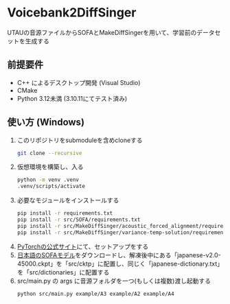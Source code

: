 # Voicebank2DiffSinger
UTAUの音源ファイルからSOFAとMakeDiffSingerを用いて、学習前のデータセットを生成する

## 前提要件
- C++ によるデスクトップ開発 (Visual Studio)
- CMake
- Python 3.12未満 (3.10.11にてテスト済み)

## 使い方 (Windows)
1. このリポジトリをsubmoduleを含めcloneする
    ```sh
    git clone --recursive
    ```
2. 仮想環境を構築し、入る
    ```sh
    python -m venv .venv
    .venv/scripts/activate
    ```
3. 必要なモジュールをインストールする
    ```sh
    pip install -r requirements.txt
    pip install -r src/SOFA/requirements.txt
    pip install -r src/MakeDiffSinger/acoustic_forced_alignment/requirements.txt
    pip install -r src/MakeDiffSinger/variance-temp-solution/requirements.txt
    ```
4. [PyTorchの公式サイト](https://pytorch.org/get-started/locally/)にて、セットアップをする
5. [日本語のSOFAモデル](https://github.com/colstone/SOFA_Models/releases/tag/JPN-V0.0.2b)をダウンロードし、解凍後中にある「japanese-v2.0-45000.ckpt」を「src/cktp」に配置し、同じく「japanese-dictionary.txt」を「src/dictionaries」に配置する
6. src/main.py の args に音源フォルダを一つ(もしくは複数)渡し起動する
    ```sh
    python src/main.py example/A3 example/A2 example/A4
    ```
